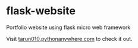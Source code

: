 # flask-website
Portfolio website using flask micro web framework

Visit [tarun010.pythonanywhere.com](https://tarun010.pythonanywhere.com) to check it out.
